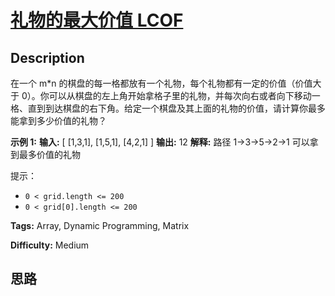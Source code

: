 # [礼物的最大价值 LCOF][title]

## Description

在一个 m*n 的棋盘的每一格都放有一个礼物，每个礼物都有一定的价值（价值大于
0）。你可以从棋盘的左上角开始拿格子里的礼物，并每次向右或者向下移动一格、直到到达棋盘的右下角。给定一个棋盘及其上面的礼物的价值，请计算你最多能拿到多少价值的礼物？



**示例 1:**
            **输入:**     [      [1,3,1],      [1,5,1],      [4,2,1]    ]    **输出:** 12    **解释:** 路径 1->3->5->2->1 可以拿到最多价值的礼物



提示：

  * `0 < grid.length <= 200`
  * `0 < grid[0].length <= 200`


**Tags:** Array, Dynamic Programming, Matrix

**Difficulty:** Medium

## 思路

[title]: https://leetcode-cn.com/problems/li-wu-de-zui-da-jie-zhi-lcof
